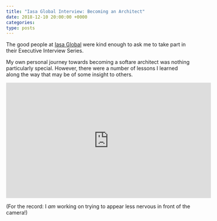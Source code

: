 ```yaml
---
title: "Iasa Global Interview: Becoming an Architect"
date: 2018-12-10 20:00:00 +0000
categories:
type: posts
---
```

The good people at [Iasa Global](https://www.iasaglobal.org/) were kind enough to ask me to take part in their Executive Interview Series.

My own personal journey towards becoming a softare architect was nothing particularly special. However, there were a number of lessons I learned along the way that may be of some insight to others.

<iframe width="560" height="315" src="https://www.youtube-nocookie.com/embed/97ALNPlFkAI" frameborder="0" allow="accelerometer; autoplay; encrypted-media; gyroscope; picture-in-picture" allowfullscreen></iframe>

(For the record: I _am_ working on trying to appear less nervous in front of the camera!)